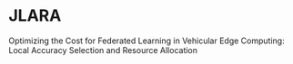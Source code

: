 # JLARA
Optimizing the Cost for Federated Learning in Vehicular Edge Computing: Local Accuracy Selection and Resource Allocation
